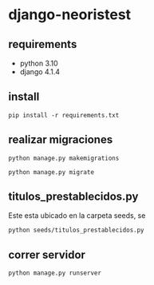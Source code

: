 # django-neoristest


## requirements

- python 3.10
- django 4.1.4

## install

```pip install -r requirements.txt ```

## realizar migraciones

```python manage.py makemigrations```

```python manage.py migrate```

## titulos_prestablecidos.py

Este esta ubicado en la carpeta seeds, se

```python seeds/titulos_prestablecidos.py```

## correr servidor

```python manage.py runserver```


